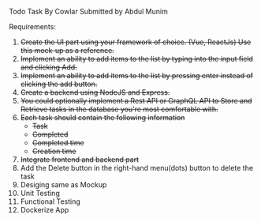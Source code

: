 Todo Task By Cowlar
Submitted by Abdul Munim

Requirements:
1. ~~Create the UI part using your framework of choice. (Vue, ReactJs) Use this mock-up as a reference.~~
2. ~~Implement an ability to add items to the list by typing into the input field and clicking Add.~~
3. ~~Implement an ability to add items to the list by pressing enter instead of clicking the add button.~~
4. ~~Create a backend using NodeJS and Express.~~
5. ~~You could optionally implement a Rest API or GraphQL API to Store and Retrieve tasks in the database you're most comfortable with.~~
6. ~~Each task should contain the following information~~
    - ~~Task~~
    - ~~Completed~~
    - ~~Completed time~~
    - ~~Creation time~~
7. ~~Integrate frontend and backend part~~
8. Add the Delete button in the right-hand menu(dots) button to delete the task
9. Desiging same as Mockup
10. Unit Testing
11. Functional Testing
12. Dockerize App
